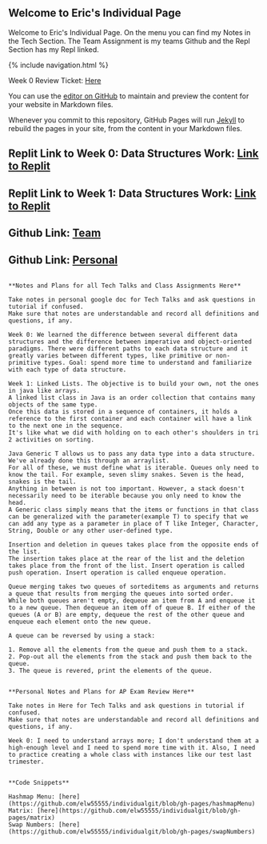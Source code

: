 ## Welcome to Eric's Individual Page

Welcome to Eric's Individual Page. On the menu you can find my Notes in the Tech Section. The Team Assignment is my teams Github and the Repl Section has my Repl linked.

{% include navigation.html %}

Week 0 Review Ticket: [Here](https://github.com/gracele246/theshop/issues/1)

You can use the [editor on GitHub](https://github.com/elw55555/individualgit/edit/gh-pages/index.md) to maintain and preview the content for your website in Markdown files.

Whenever you commit to this repository, GitHub Pages will run [Jekyll](https://jekyllrb.com/) to rebuild the pages in your site, from the content in your Markdown files.

## Replit Link to Week 0: Data Structures Work: [Link to Replit](https://replit.com/@elw55555/pagesjava-2#src/Menu.java)
## Replit Link to Week 1: Data Structures Work: [Link to Replit](https://replit.com/@elw55555/ericchallenge1)
## Github Link: [Team](https://github.com/gracele246/theshop)
## Github Link: [Personal](https://github.com/elw55555/individualgit)

```

**Notes and Plans for all Tech Talks and Class Assignments Here**

Take notes in personal google doc for Tech Talks and ask questions in tutorial if confused.
Make sure that notes are understandable and record all definitions and questions, if any.

Week 0: We learned the difference between several different data structures and the difference between imperative and object-oriented paradigms. There were different paths to each data structure and it greatly varies between different types, like primitive or non-primitive types. Goal: spend more time to understand and familiarize with each type of data structure.

Week 1: Linked Lists. The objective is to build your own, not the ones in java like arrays.
A linked list class in Java is an order collection that contains many objects of the same type.
Once this data is stored in a sequence of containers, it holds a reference to the first container and each container will have a link to the next one in the sequence. 
It's like what we did with holding on to each other's shoulders in tri 2 activities on sorting.

Java Generic T allows us to pass any data type into a data structure. We've already done this through an arraylist.
For all of these, we must define what is iterable. Queues only need to know the tail. For example, seven slimy snakes. Seven is the head, snakes is the tail. 
Anything in between is not too important. However, a stack doesn't necessarily need to be iterable because you only need to know the head.
A Generic class simply means that the items or functions in that class can be generalized with the parameter(example T) to specify that we can add any type as a parameter in place of T like Integer, Character, String, Double or any other user-defined type.

Insertion and deletion in queues takes place from the opposite ends of the list.
The insertion takes place at the rear of the list and the deletion takes place from the front of the list. Insert operation is called push operation. Insert operation is called enqueue operation.

Queue merging takes two queues of sorteditems as arguments and returns a queue that results from merging the queues into sorted order.
While both queues aren't empty, dequeue an item from A and enqueue it to a new queue. Then dequeue an item off of queue B. If either of the queues (A or B) are empty, dequeue the rest of the other queue and enqueue each element onto the new queue.

A queue can be reversed by using a stack:

1. Remove all the elements from the queue and push them to a stack.
2. Pop-out all the elements from the stack and push them back to the queue.
3. The queue is revered, print the elements of the queue.

```
```

**Personal Notes and Plans for AP Exam Review Here**

Take notes in Here for Tech Talks and ask questions in tutorial if confused.
Make sure that notes are understandable and record all definitions and questions, if any.

Week 0: I need to understand arrays more; I don't understand them at a high-enough level and I need to spend more time with it. Also, I need to practice creating a whole class with instances like our test last trimester.

```
```

**Code Snippets**

Hashmap Menu: [here](https://github.com/elw55555/individualgit/blob/gh-pages/hashmapMenu)
Matrix: [here](https://github.com/elw55555/individualgit/blob/gh-pages/matrix)
Swap Numbers: [here](https://github.com/elw55555/individualgit/blob/gh-pages/swapNumbers)

```
